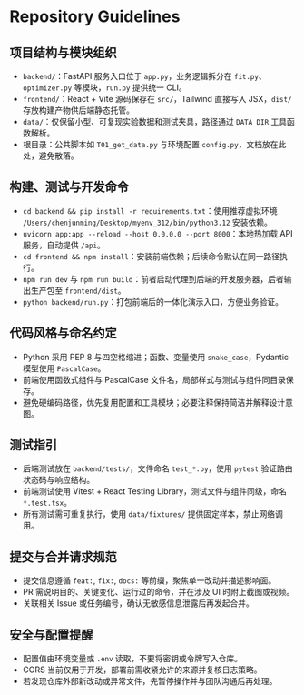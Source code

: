 # Repository Guidelines

## 项目结构与模块组织
- `backend/`：FastAPI 服务入口位于 `app.py`，业务逻辑拆分在 `fit.py`、`optimizer.py` 等模块，`run.py` 提供统一 CLI。
- `frontend/`：React + Vite 源码保存在 `src/`，Tailwind 直接写入 JSX，`dist/` 存放构建产物供后端静态托管。
- `data/`：仅保留小型、可复现实验数据和测试夹具，路径通过 `DATA_DIR` 工具函数解析。
- 根目录：公共脚本如 `T01_get_data.py` 与环境配置 `config.py`，文档放在此处，避免散落。

## 构建、测试与开发命令
- `cd backend && pip install -r requirements.txt`：使用推荐虚拟环境 `/Users/chenjunming/Desktop/myenv_312/bin/python3.12` 安装依赖。
- `uvicorn app:app --reload --host 0.0.0.0 --port 8000`：本地热加载 API 服务，自动提供 `/api`。
- `cd frontend && npm install`：安装前端依赖；后续命令默认在同一路径执行。
- `npm run dev` 与 `npm run build`：前者启动代理到后端的开发服务器，后者输出生产包至 `frontend/dist`。
- `python backend/run.py`：打包前端后的一体化演示入口，方便业务验证。

## 代码风格与命名约定
- Python 采用 PEP 8 与四空格缩进；函数、变量使用 `snake_case`，Pydantic 模型使用 `PascalCase`。
- 前端使用函数式组件与 PascalCase 文件名，局部样式与测试与组件同目录保存。
- 避免硬编码路径，优先复用配置和工具模块；必要注释保持简洁并解释设计意图。

## 测试指引
- 后端测试放在 `backend/tests/`，文件命名 `test_*.py`，使用 `pytest` 验证路由状态码与响应结构。
- 前端测试使用 Vitest + React Testing Library，测试文件与组件同级，命名 `*.test.tsx`。
- 所有测试需可重复执行，使用 `data/fixtures/` 提供固定样本，禁止网络调用。

## 提交与合并请求规范
- 提交信息遵循 `feat:`, `fix:`, `docs:` 等前缀，聚焦单一改动并描述影响面。
- PR 需说明目的、关键变化、运行过的命令，并在涉及 UI 时附上截图或视频。
- 关联相关 Issue 或任务编号，确认无敏感信息泄露后再发起合并。

## 安全与配置提醒
- 配置值由环境变量或 `.env` 读取，不要将密钥或令牌写入仓库。
- CORS 当前仅用于开发，部署前需收紧允许的来源并复核日志策略。
- 若发现仓库外部新改动或异常文件，先暂停操作并与团队沟通后再处理。
